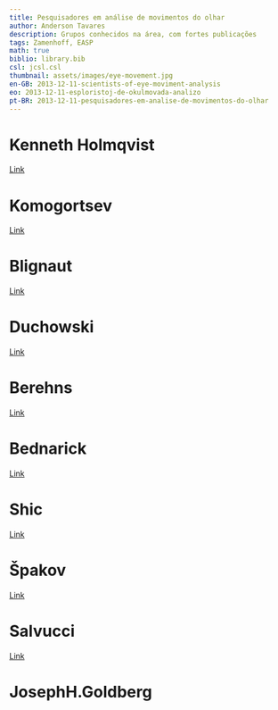 ```yaml
---
title: Pesquisadores em análise de movimentos do olhar
author: Anderson Tavares
description: Grupos conhecidos na área, com fortes publicações
tags: Zamenhoff, EASP
math: true
biblio: library.bib
csl: jcsl.csl
thumbnail: assets/images/eye-movement.jpg
en-GB: 2013-12-11-scientists-of-eye-moviment-analysis
eo: 2013-12-11-esploristoj-de-okulmovada-analizo
pt-BR: 2013-12-11-pesquisadores-em-analise-de-movimentos-do-olhar
---
```


# Kenneth Holmqvist

<a href="http://www.humlab.lu.se/se/about/people/KennethHolmqvist" target="_blank">Link</a>

# Komogortsev

<a href="http://cs.txstate.edu/~ok11/index.html" target="_blank">Link</a>

# Blignaut

<a href="http://cs.txstate.edu/~ok11/index.html" target="_blank">Link</a>

# Duchowski

<a href="http://cs.txstate.edu/~ok11/index.html" target="_blank">Link</a>

# Berehns

<a href="http://cs.txstate.edu/~ok11/index.html" target="_blank">Link</a>

# Bednarick

<a href="http://cs.txstate.edu/~ok11/index.html" target="_blank">Link</a>

# Shic

<a href="http://cs.txstate.edu/~ok11/index.html" target="_blank">Link</a>

# Špakov

<a href="http://cs.txstate.edu/~ok11/index.html" target="_blank">Link</a>

# Salvucci

<a href="http://cs.txstate.edu/~ok11/index.html" target="_blank">Link</a>

# JosephH.Goldberg